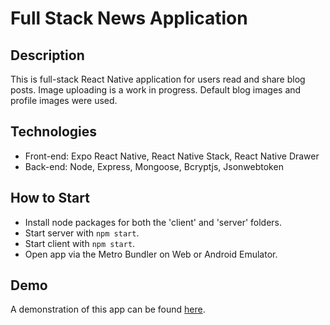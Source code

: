 # Full Stack News Application
## Description
This is full-stack React Native application for users read and share blog posts. 
Image uploading is a work in progress. Default blog images and profile images were used.

## Technologies
- Front-end: Expo React Native, React Native Stack, React Native Drawer
- Back-end: Node, Express, Mongoose, Bcryptjs, Jsonwebtoken
## How to Start
- Install node packages for both the 'client' and 'server' folders.
- Start server with `npm start`.
- Start client with `npm start`.
- Open app via the Metro Bundler on Web or Android Emulator.

## Demo
A demonstration of this app can be found [here](https://streamable.com/wmyrk7).
